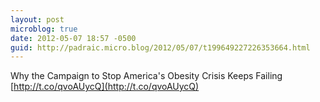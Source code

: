 ```yaml
---
layout: post
microblog: true
date: 2012-05-07 18:57 -0500
guid: http://padraic.micro.blog/2012/05/07/t199649227226353664.html
---
```

Why the Campaign to Stop America's Obesity Crisis Keeps Failing [http://t.co/qvoAUycQ](http://t.co/qvoAUycQ)
